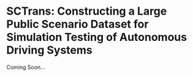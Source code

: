 # SCTrans: Constructing a Large Public Scenario Dataset for Simulation Testing of Autonomous Driving Systems
Coming Soon...
